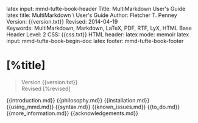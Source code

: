 latex input:	mmd-tufte-book-header
Title:	MultiMarkdown User's Guide
latex title: MultiMarkdown \\
	User's Guide
Author:	Fletcher T. Penney
Version:	{{version.txt}}
Revised:	2014-04-19  
Keywords:	MultiMarkdown, Markdown, LaTeX, PDF, RTF, LyX, HTML
Base Header Level:	2
CSS:	{{css.txt}}
HTML header:	<script type="text/javascript"
	src="http://cdn.mathjax.org/mathjax/latest/MathJax.js?config=TeX-AMS-MML_HTMLorMML">
	</script>
latex mode:	memoir
latex input:	mmd-tufte-book-begin-doc
latex footer:	mmd-tufte-book-footer

#  [%title] #

> Version {{version.txt}}  
> Revised [%revised]

{{introduction.md}}
{{philosophy.md}}
{{installation.md}}
{{using_mmd.md}}
{{syntax.md}}
{{known_issues.md}}
{{to_do.md}}
{{more_information.md}}
{{acknowledgements.md}}
